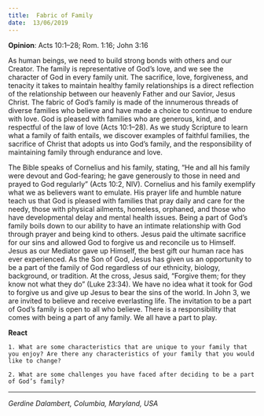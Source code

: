 ```yaml
---
title:  Fabric of Family
date:  13/06/2019
---
```


**Opinion**: Acts 10:1–28; Rom. 1:16; John 3:16

As human beings, we need to build strong bonds with others and our Creator. The family is representative of God’s love, and we see the character of God in every family unit. The sacrifice, love, forgiveness, and tenacity it takes to maintain healthy family relationships is a direct reflection of the relationship between our heavenly Father and our Savior, Jesus Christ. The fabric of God’s family is made of the innumerous threads of diverse families who believe and have made a choice to continue to endure with love. God is pleased with families who are generous, kind, and respectful of the law of love (Acts 10:1–28). As we study Scripture to learn what a family of faith entails, we discover examples of faithful families, the sacrifice of Christ that adopts us into God’s family, and the responsibility of maintaining family through endurance and love.

The Bible speaks of Cornelius and his family, stating, “He and all his family were devout and God-fearing; he gave generously to those in need and prayed to God regularly” (Acts 10:2, NIV). Cornelius and his family exemplify what we as believers want to emulate. His prayer life and humble nature teach us that God is pleased with families that pray daily and care for the needy, those with physical ailments, homeless, orphaned, and those who have developmental delay and mental health issues. Being a part of God’s family boils down to our ability to have an intimate relationship with God through prayer and being kind to others. Jesus paid the ultimate sacrifice for our sins and allowed God to forgive us and reconcile us to Himself. Jesus as our Mediator gave up Himself, the best gift our human race has ever experienced. As the Son of God, Jesus has given us an opportunity to be a part of the family of God regardless of our ethnicity, biology, background, or tradition. At the cross, Jesus said, “Forgive them; for they know not what they do” (Luke 23:34). We have no idea what it took for God to forgive us and give up Jesus to bear the sins of the world. In John 3, we are invited to believe and receive everlasting life. The invitation to be a part of God’s family is open to all who believe. There is a responsibility that comes with being a part of any family. We all have a part to play.

**React**

`1. What are some characteristics that are unique to your family that you enjoy? Are there any characteristics of your family that you would like to change?`

`2. What are some challenges you have faced after deciding to be a part of God’s family?`

---

_Gerdine Dalambert, Columbia, Maryland, USA_